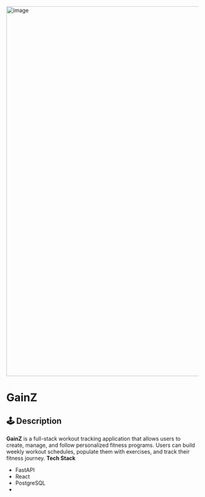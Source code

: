 <img width="1855" height="968" alt="image" src="https://github.com/user-attachments/assets/825e48c7-29c7-4ff3-a410-6cdcf8983844" />

#  GainZ

## 🕹️ Description

**GainZ** is a full-stack workout tracking application that allows users to create, manage, and follow personalized fitness programs. Users can build weekly workout schedules, populate them with exercises, and track their fitness journey.
**Tech Stack**
- FastAPI
- React
- PostgreSQL
- 
